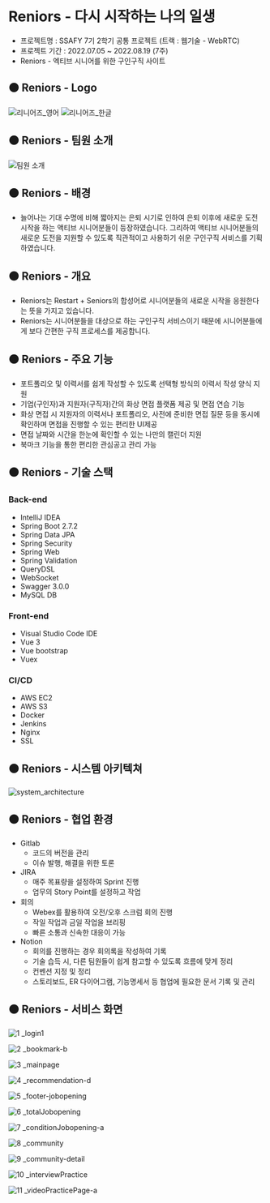 # Reniors - 다시 시작하는 나의 일생
- 프로젝트명 : SSAFY 7기 2학기 공통 프로젝트 (트랙 : 웹기술 - WebRTC)
- 프로젝트 기간 : 2022.07.05 ~ 2022.08.19 (7주)
- Reniors - 엑티브 시니어를 위한 구인구직 사이트

## 🟠 Reniors - Logo
![리니어즈_영어](https://user-images.githubusercontent.com/81104902/188835364-7b282ace-3436-4e8b-b97a-d042ccf5ab5c.png)
![리니어즈_한글](https://user-images.githubusercontent.com/81104902/189074880-f39ac174-5979-4284-8198-ff962ce1e5de.png)

## 🟠 Reniors - 팀원 소개
![팀원 소개](https://user-images.githubusercontent.com/81104902/189853933-c096118f-e48e-4098-9953-c3f12e321106.png)

## 🟠 Reniors - 배경
- 늘어나는 기대 수명에 비해 짧아지는 은퇴 시기로 인하여 은퇴 이후에 새로운 도전 시작을 하는 액티브 시니어분들이 등장하였습니다. 그리하여 액티브 시니어분들의 새로운 도전을 지원할 수 있도록 직관적이고 사용하기 쉬운 구인구직 서비스를 기획하였습니다.

## 🟠 Reniors - 개요
- Reniors는 Restart + Seniors의 합성어로 시니어분들의 새로운 시작을 응원한다는 뜻을 가지고 있습니다.
- Reniors는 시니어분들을 대상으로 하는 구인구직 서비스이기 때문에 시니어분들에게 보다 간편한 구직 프로세스를 제공합니다.

## 🟠 Reniors - 주요 기능
- 포트폴리오 및 이력서를 쉽게 작성할 수 있도록 선택형 방식의 이력서 작성 양식 지원
- 기업(구인자)과 지원자(구직자)간의 화상 면접 플랫폼 제공 및 면접 연습 기능
- 화상 면접 시 지원자의 이력서나 포트폴리오, 사전에 준비한 면접 질문 등을 동시에 확인하며 면접을 진행할 수 있는 편리한 UI제공
- 면접 날짜와 시간을 한눈에 확인할 수 있는 나만의 캘린더 지원
- 북마크 기능을 통한 편리한 관심공고 관리 가능

## 🟠 Reniors - 기술 스택
### Back-end
- IntelliJ IDEA
- Spring Boot 2.7.2
- Spring Data JPA
- Spring Security
- Spring Web
- Spring Validation
- QueryDSL
- WebSocket
- Swagger 3.0.0
- MySQL DB

### Front-end
- Visual Studio Code IDE
- Vue 3
- Vue bootstrap
- Vuex

### CI/CD
- AWS EC2
- AWS S3
- Docker
- Jenkins
- Nginx
- SSL

## 🟠 Reniors - 시스템 아키텍쳐
![system_architecture](https://user-images.githubusercontent.com/81104902/196966307-5affc076-32ab-410d-826b-8f551b4fcf81.png)

## 🟠 Reniors - 협업 환경
- Gitlab
  - 코드의 버전을 관리
  - 이슈 발행, 해결을 위한 토론
- JIRA
  - 매주 목표량을 설정하여 Sprint 진행
  - 업무의 Story Point를 설정하고 작업
- 회의
  - Webex를 활용하여 오전/오후 스크럼 회의 진행
  - 작일 작업과 금일 작업을 브리핑
  - 빠른 소통과 신속한 대응이 가능
- Notion
  - 회의를 진행하는 경우 회의록을 작성하여 기록
  - 기술 습득 시, 다른 팀원들이 쉽게 참고할 수 있도록 흐름에 맞게 정리
  - 컨벤션 지정 및 정리
  - 스토리보드, ER 다이어그램, 기능명세서 등 협업에 필요한 문서 기록 및 관리

## 🟠 Reniors - 서비스 화면

![1 _login1](https://user-images.githubusercontent.com/81104902/201555834-28d432d4-322e-4753-9d12-854306546e92.png)

![2 _bookmark-b](https://user-images.githubusercontent.com/81104902/201555847-f62a883c-2e66-481d-9bf7-dbf4ef46529b.png)

![3 _mainpage](https://user-images.githubusercontent.com/81104902/201555859-3bb35423-299a-4578-bbba-2c146a02f34e.png)

![4 _recommendation-d](https://user-images.githubusercontent.com/81104902/201555864-4c49c681-ba77-4cf8-8aab-7bb9e553c952.png)

![5 _footer-jobopening](https://user-images.githubusercontent.com/81104902/201555869-64518acf-f364-452b-a0a0-6b7a89d27af1.png)

![6 _totalJobopening](https://user-images.githubusercontent.com/81104902/201555876-454bc6dd-2f7b-424e-be8d-786f1bf56b8e.png)

![7 _conditionJobopening-a](https://user-images.githubusercontent.com/81104902/201555887-ec7a7f21-d4bc-4e8f-ae66-2480ba870a1f.png)

![8 _community](https://user-images.githubusercontent.com/81104902/201832497-2136f693-c1c1-484a-85b3-4ef0491a9884.png)

![9 _community-detail](https://user-images.githubusercontent.com/81104902/202049399-1990c077-0c11-4ecb-9552-ef29f04f5449.png)

![10 _interviewPractice](https://user-images.githubusercontent.com/81104902/202353790-1cef07cd-c68e-4b99-ae50-6a169354aeb4.png)

![11 _videoPracticePage-a](https://user-images.githubusercontent.com/81104902/202601593-64457b7f-87f8-4d7c-95c9-c93e97b67f81.png)
